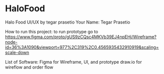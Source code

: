 # HaloFood
Halo Food UI/UX by tegar prasetio
Your Name: Tegar Prasetio


How to run this project:
to run prototype go to https://www.figma.com/proto/gUS9zCQsc4MKVb39EJ4npEHj/Wireframe?node-id=36%3A1090&viewport=977%2C319%2C0.4565935432910919&scaling=scale-down


List of Software:
Figma for Wireframe, UI, and prototype
draw.io for wireflow and order flow
